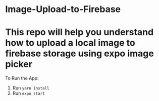 # Image-Upload-to-Firebase
# This repo will help you understand how to upload a local image to firebase storage using expo image picker
To Run the App:
1. Run `yarn install`
2. Run `expo start`
